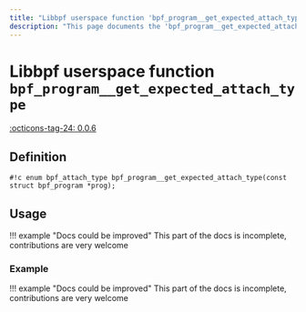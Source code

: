 ```yaml
---
title: "Libbpf userspace function 'bpf_program__get_expected_attach_type'"
description: "This page documents the 'bpf_program__get_expected_attach_type' libbpf userspace function, including its definition, usage, and examples."
---
```

# Libbpf userspace function `bpf_program__get_expected_attach_type`

<!-- [LIBBPF_TAG] -->
[:octicons-tag-24: 0.0.6](https://github.com/libbpf/libbpf/releases/tag/v0.0.6)
<!-- [/LIBBPF_TAG] -->

<!-- TODO -->

## Definition

`#!c enum bpf_attach_type bpf_program__get_expected_attach_type(const struct bpf_program *prog);`



## Usage

!!! example "Docs could be improved"
    This part of the docs is incomplete, contributions are very welcome

### Example

!!! example "Docs could be improved"
    This part of the docs is incomplete, contributions are very welcome
